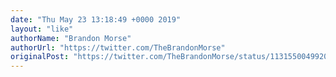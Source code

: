 ```yaml
---
date: "Thu May 23 13:18:49 +0000 2019"
layout: "like"
authorName: "Brandon Morse"
authorUrl: "https://twitter.com/TheBrandonMorse"
originalPost: "https://twitter.com/TheBrandonMorse/status/1131550049920536576"
---
```

